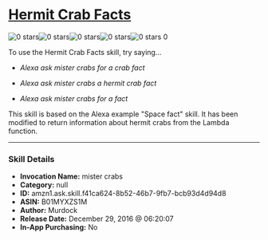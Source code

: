 # [Hermit Crab Facts](http://alexa.amazon.com/#skills/amzn1.ask.skill.f41ca624-8b52-46b7-9fb7-bcb93d4d94d8)
![0 stars](../../images/ic_star_border_black_18dp_1x.png)![0 stars](../../images/ic_star_border_black_18dp_1x.png)![0 stars](../../images/ic_star_border_black_18dp_1x.png)![0 stars](../../images/ic_star_border_black_18dp_1x.png)![0 stars](../../images/ic_star_border_black_18dp_1x.png) 0

To use the Hermit Crab Facts skill, try saying...

* *Alexa ask mister crabs for a crab fact*

* *Alexa ask mister crabs a hermit crab fact*

* *Alexa ask mister crabs  for a fact*

This skill is based on the Alexa example "Space fact" skill. It has been modified to return information about hermit crabs from the Lambda function.

***

### Skill Details

* **Invocation Name:** mister crabs
* **Category:** null
* **ID:** amzn1.ask.skill.f41ca624-8b52-46b7-9fb7-bcb93d4d94d8
* **ASIN:** B01MYXZS1M
* **Author:** Murdock
* **Release Date:** December 29, 2016 @ 06:20:07
* **In-App Purchasing:** No
